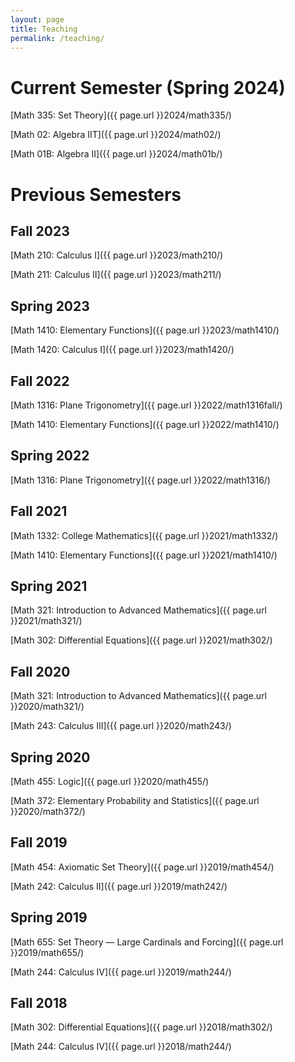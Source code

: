 ```yaml
---
layout: page
title: Teaching
permalink: /teaching/
---
```


Current Semester (Spring 2024)
================

[Math 335: Set Theory]({{ page.url }}2024/math335/)

[Math 02: Algebra IIT]({{ page.url }}2024/math02/)

[Math 01B: Algebra II]({{ page.url }}2024/math01b/)

Previous Semesters 
==================

Fall 2023
---------

[Math 210: Calculus I]({{ page.url }}2023/math210/)

[Math 211: Calculus II]({{ page.url }}2023/math211/)


Spring 2023
-----------

[Math 1410: Elementary Functions]({{ page.url }}2023/math1410/)

[Math 1420: Calculus I]({{ page.url }}2023/math1420/)


Fall 2022
---------

[Math 1316: Plane Trigonometry]({{ page.url }}2022/math1316fall/)

[Math 1410: Elementary Functions]({{ page.url }}2022/math1410/)


Spring 2022
-----------

[Math 1316: Plane Trigonometry]({{ page.url }}2022/math1316/)


Fall 2021
---------

[Math 1332: College Mathematics]({{ page.url }}2021/math1332/)

[Math 1410: Elementary Functions]({{ page.url }}2021/math1410/)


Spring 2021
-----------

[Math 321: Introduction to Advanced Mathematics]({{ page.url }}2021/math321/)

[Math 302: Differential Equations]({{ page.url }}2021/math302/)


Fall 2020
---------

[Math 321: Introduction to Advanced Mathematics]({{ page.url }}2020/math321/)

[Math 243: Calculus III]({{ page.url }}2020/math243/)


Spring 2020
-----------

[Math 455: Logic]({{ page.url }}2020/math455/)

[Math 372: Elementary Probability and Statistics]({{ page.url }}2020/math372/)


Fall 2019
---------

[Math 454: Axiomatic Set Theory]({{ page.url }}2019/math454/)

[Math 242: Calculus II]({{ page.url }}2019/math242/)


Spring 2019
-----------

[Math 655: Set Theory — Large Cardinals and Forcing]({{ page.url }}2019/math655/)

[Math 244: Calculus IV]({{ page.url }}2019/math244/)

Fall 2018
---------

[Math 302: Differential Equations]({{ page.url }}2018/math302/)

[Math 244: Calculus IV]({{ page.url }}2018/math244/)

